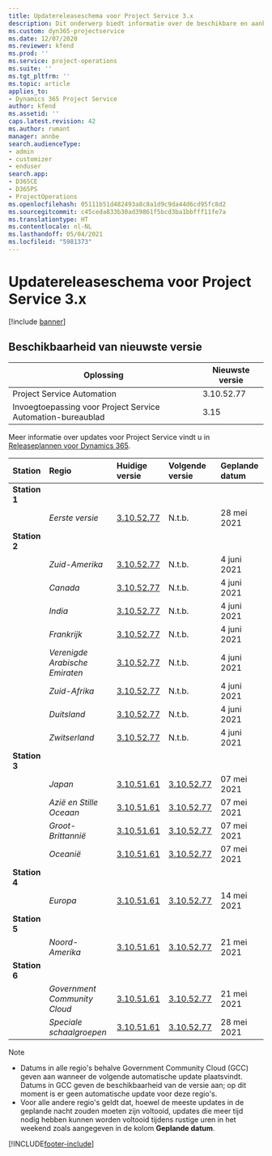 ```yaml
---
title: Updatereleaseschema voor Project Service 3.x
description: Dit onderwerp biedt informatie over de beschikbare en aankomende releases van Dynamics 365 Project Service Automation.
ms.custom: dyn365-projectservice
ms.date: 12/07/2020
ms.reviewer: kfend
ms.prod: ''
ms.service: project-operations
ms.suite: ''
ms.tgt_pltfrm: ''
ms.topic: article
applies_to:
- Dynamics 365 Project Service
author: kfend
ms.assetid: ''
caps.latest.revision: 42
ms.author: rumant
manager: annbe
search.audienceType:
- admin
- customizer
- enduser
search.app:
- D365CE
- D365PS
- ProjectOperations
ms.openlocfilehash: 05111b51d482493a8c8a1d9c9da44d6cd95fc8d2
ms.sourcegitcommit: c45ceda833b30ad39861f5bcd3ba1bbfff11fe7a
ms.translationtype: HT
ms.contentlocale: nl-NL
ms.lasthandoff: 05/04/2021
ms.locfileid: "5981373"
---
```

# <a name="update-release-schedule-for-project-service-3x"></a>Updatereleaseschema voor Project Service 3.x

[!include [banner](../includes/psa-now-project-operations.md)]

## <a name="latest-version-availability"></a>Beschikbaarheid van nieuwste versie

| Oplossing  | Nieuwste versie |
|-------|----|
| Project Service Automation    | 3.10.52.77 |
| Invoegtoepassing voor Project Service Automation-bureaublad                | 3.15          |

Meer informatie over updates voor Project Service vindt u in [Releaseplannen voor Dynamics 365](/dynamics365/release-plans/). 

| Station  | Regio | Huidige versie | Volgende versie |  Geplande datum
| :---   | :---   | :---   | :---   |:---   |         
|<strong>Station 1</strong> | |  |  | |
| | <i>Eerste versie</i> | [3.10.52.77](whats-new-ur-31.md) | N.t.b. | 28 mei 2021
|<strong>Station 2</strong> | |  |  | |
| | <i>Zuid-Amerika</i> | [3.10.52.77](whats-new-ur-31.md) | N.t.b. | 4 juni 2021
| | <i>Canada</i> | [3.10.52.77](whats-new-ur-31.md) | N.t.b. | 4 juni 2021
| | <i>India</i> | [3.10.52.77](whats-new-ur-31.md) | N.t.b. | 4 juni 2021
| | <i>Frankrijk</i> | [3.10.52.77](whats-new-ur-31.md) | N.t.b. | 4 juni 2021
| | <i>Verenigde Arabische Emiraten</i> | [3.10.52.77](whats-new-ur-31.md) | N.t.b. | 4 juni 2021
| | <i>Zuid-Afrika</i> | [3.10.52.77](whats-new-ur-31.md) | N.t.b. | 4 juni 2021
| | <i>Duitsland</i> | [3.10.52.77](whats-new-ur-31.md) | N.t.b. | 4 juni 2021
| | <i>Zwitserland</i> | [3.10.52.77](whats-new-ur-31.md) | N.t.b. | 4 juni 2021
|<strong>Station 3</strong> | |  |  | |
| | <i>Japan</i> | [3.10.51.61](whats-new-ur-30.md) | [3.10.52.77](whats-new-ur-31.md) | 07 mei 2021
| | <i>Azië en Stille Oceaan</i> | [3.10.51.61](whats-new-ur-30.md) | [3.10.52.77](whats-new-ur-31.md) | 07 mei 2021
| | <i>Groot-Brittannië</i> | [3.10.51.61](whats-new-ur-30.md) | [3.10.52.77](whats-new-ur-31.md) | 07 mei 2021
| | <i>Oceanië</i> | [3.10.51.61](whats-new-ur-30.md) | [3.10.52.77](whats-new-ur-31.md) | 07 mei 2021
|<strong>Station 4</strong> | |  |  | |
| | <i>Europa</i> | [3.10.51.61](whats-new-ur-30.md) | [3.10.52.77](whats-new-ur-31.md) | 14 mei 2021
|<strong>Station 5</strong> | |  |  | |
| | <i>Noord-Amerika</i> | [3.10.51.61](whats-new-ur-30.md) | [3.10.52.77](whats-new-ur-31.md) | 21 mei 2021
|<strong>Station 6</strong> | |  |  | |
| | <i>Government Community Cloud</i> | [3.10.51.61](whats-new-ur-30.md) | [3.10.52.77](whats-new-ur-31.md) | 21 mei 2021
| | <i>Speciale schaalgroepen</i> | [3.10.51.61](whats-new-ur-30.md) | [3.10.52.77](whats-new-ur-31.md) | 28 mei 2021

>[!Note]
> - Datums in alle regio's behalve Government Community Cloud (GCC) geven aan wanneer de volgende automatische update plaatsvindt. Datums in GCC geven de beschikbaarheid van de versie aan; op dit moment is er geen automatische update voor deze regio's.
> - Voor alle andere regio's geldt dat, hoewel de meeste updates in de geplande nacht zouden moeten zijn voltooid, updates die meer tijd nodig hebben kunnen worden voltooid tijdens rustige uren in het weekend zoals aangegeven in de kolom **Geplande datum**.


[!INCLUDE[footer-include](../includes/footer-banner.md)]
